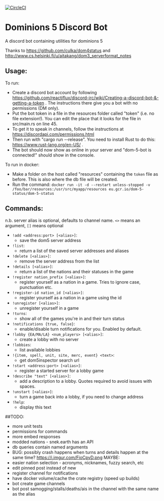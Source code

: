 [![CircleCI](https://circleci.com/gh/djmcgill/dominions-5-status/tree/master.svg?style=svg)](https://circleci.com/gh/djmcgill/dominions-5-status/tree/master)

# Dominions 5 Discord Bot
A discord bot containing utilities for dominions 5

Thanks to https://github.com/culka/dom4status and http://www.cs.helsinki.fi/u/aitakang/dom3_serverformat_notes

## Usage:
To run:
- Create a discord bot account by following https://github.com/reactiflux/discord-irc/wiki/Creating-a-discord-bot-&-getting-a-token . The instructions there give you a bot with no permissions (DM only).
- Put the bot token in a file in the resources folder called "token" (i.e. no file extension!). You can edit the place that it looks for the file in src/main.rs on line 45.
- To get it to speak in channels, follow the instructions at https://discordapi.com/permissions.html
- Then run with "cargo run --release". You need to install Rust to do this: https://www.rust-lang.org/en-US/ .
- The bot should now show as online in your server and "dom-5-bot is connected!" should show in the console.

To run in docker:
- Make a folder on the host called "resources" containing the `token` file as before. This is also where the db file will be created.
- Run the command: `docker run -it -d --restart unless-stopped -v /foo/bar/resources:/usr/src/myapp/resources eu.gcr.io/dom-5-status/dom-5-status`

## Commands:
n.b. server alias is optional, defaults to channel name.
`<>` means an argument, `[]` means optional
- `!add <address:port> [<alias>]`:
    - save the dom5 server address
- `!list`:
    - return a list of the saved server addresses and aliases
- `!delete [<alias>]`:
    - remove the server address from the list
- `!details [<alias>]`:
    - return a list of the nations and their statuses in the game
- `!register nation_prefix [<alias>]`:
    - register yourself as a nation in a game. Tries to ignore case, punctuation etc.
- `!register-id nation_id [<alias>]`:
    - register yourself as a nation in a game using the id
- `!unregister [<alias>]`:
    - unregister yourself in a game
- `!turns`:
    - show all of the games you're in and their turn status
- `!notifications {true, false}`:
    - enable/disable turn notifications for you. Enabled by default.
- `!lobby {EA/MA/LA} <num_players> [<alias>]`:
    - create a lobby with no server
- `!lobbies`:
    - list available lobbies
- `!{item, spell, unit, site, merc, event} <text>`:
    - get dom5inspector search url
- `!start <address:port> [<alias>]`:
    - register a started server for a lobby game
- `!describe "text" [<alias>]`:
    - add a description to a lobby. Quotes required to avoid issues with spaces.
- `!unstart [<alias>]`:
    - turn a game back into a lobby, if you need to change address
- `!help`:
    - display this text

##TODO:
* more unit tests
* permissions for commands
* more embed responses
* modded nations - snek.earth has an API
* db queries contain named arguments
* BUG: possibly crash happens when turns and details happen at the same time? https://i.imgur.com/FioCpvD.png
MAYBE:
* easier nation selection - acronyms, nicknames, fuzzy search, etc
* edit pinned post instead of new
* register channel for notifications
* have docker volume/cache the crate registry (speed up builds)
* bot create game channels
* bot post samogging/stalls/deaths/ais in the channel with the same name as the alias
